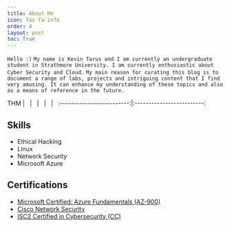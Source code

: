 ```yaml
---
title: About Me
icon: fas fa-info
order: 4
layout: post
toc: True
---
```


`Hello :)`
`My name is Kevin Tarus and I am currently an undergraduate student in Strathmore University. I am currently enthusiastic about Cyber Security and Cloud.`
`My main reason for curating this blog is to document a range of labs, projects and intriguing content that I find very amusing. It can enhance my understanding of these topics and also as a means of reference in the future.`

THM |  &nbsp; | &nbsp; | &nbsp; | &nbsp; |  &nbsp;
:-------------------------:|:-------------------------:
<script src="https://tryhackme.com/badge/695618"></script>




## Skills

- Ethical Hacking
- Linux
- Network Security
- Microsoft Azure

## Certifications
- [Microsoft Certified: Azure Fundamentals (AZ-900)](https://www.credly.com/badges/61fad775-0ec3-4863-96d6-60ff6930f76c/public_url)
- [Cisco Network Security](https://www.credly.com/badges/725aec81-232d-47f5-9740-e93f04c37f10/public_url)
- [ISC2 Certified in Cybersecurity (CC)](https://drive.google.com/file/d/11WLivUqq6PWd18Uz8gZQSa2ZVqqerXZL/view?usp=sharing)












